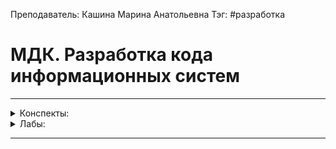Преподаватель: Кашина Марина Анатольевна
Тэг: #разработка 
# МДК. Разработка кода информационных систем
---

<details>
    <summary>Конспекты:</summary>

| №      |        |        |        |        |        |        |        |        |         |
| ------ | ------ | ------ | ------ | ------ | ------ | ------ | ------ | ------ | ------- |
| [K1][]  | [K2][]  | [K3][]  | [K4][]  | [K5][]  | 6  | 7  | 8  | 9  | 10  |

</details>

<details>
    <summary>Лабы:</summary>

| №   |     |     |     |     |     |     |     |     |     |
| --- | --- | --- | --- | --- | --- | --- | --- | --- | --- |
| [L1][] | [L2-3][] | [L4-5][] | [L6-7][] |     |     |     |     |     |     | 

</details>

[K1]: develop(1).md
[K2]: develop(2).md
[K3]: develop(3).md
[K4]: develop(4).md
[K5]: develop(5).md

[L1]: develop_laba(1).md
[L2-3]: develop_laba(2-3).md
[L4-5]: develop_laba(4-5).md
[L6-7]: develop_laba(6-7).md

---